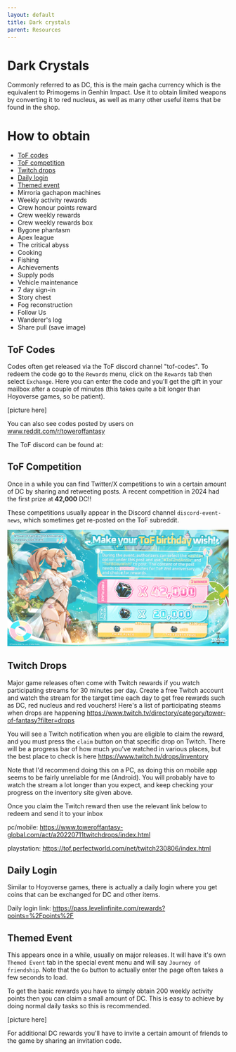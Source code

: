 ```yaml
---
layout: default
title: Dark crystals
parent: Resources
---
```


# Dark Crystals
Commonly referred to as DC, this is the main gacha currency which is the equivalent to Primogems in Genhin Impact. Use it to obtain limited weapons by converting it to red nucleus, as well as many other useful items that be found in the shop.

# How to obtain
- [ToF codes](#tof-codes)
- [ToF competition](#tof-competition)
- [Twitch drops](#twitch-drops)
- [Daily login](#daily-login)
- [Themed event](#themed-event)
- Mirroria gachapon machines
- Weekly activity rewards
- Crew honour points reward
- Crew weekly rewards
- Crew weekly rewards box
- Bygone phantasm
- Apex league
- The critical abyss
- Cooking
- Fishing
- Achievements
- Supply pods
- Vehicle maintenance
- 7 day sign-in
- Story chest
- Fog reconstruction
- Follow Us
- Wanderer's log
- Share pull (save image)

## ToF Codes
Codes often get released via the ToF discord channel "tof-codes". To redeem the code go to the `Rewards` menu, click on the `Rewards` tab then select `Exchange`. Here you can enter the code and you'll get the gift in your mailbox after a couple of minutes (this takes quite a bit longer than Hoyoverse games, so be patient).

[picture here]

You can also see codes posted by users on www.reddit.com/r/toweroffantasy

The ToF discord can be found at:

## ToF Competition
Once in a while you can find Twitter/X competitions to win a certain amount of DC by sharing and retweeting posts. A recent competition in 2024 had the first prize at **42,000** DC!!

These competitions usually appear in the Discord channel `discord-event-news`, which sometimes get re-posted on the ToF subreddit.

![](images/42kdc.png)

## Twitch Drops
Major game releases often come with Twitch rewards if you watch participating streams for 30 minutes per day. Create a free Twitch account and watch the stream for the target time each day to get free rewards such as DC, red nucleus and red vouchers! Here's a list of participating steams when drops are happening https://www.twitch.tv/directory/category/tower-of-fantasy?filter=drops

You will see a Twitch notification when you are eligible to claim the reward, and you must press the `claim` button on that specific drop on Twitch. There will be a progress bar of how much you've watched in various places, but the best place to check is here https://www.twitch.tv/drops/inventory

Note that I'd recommend doing this on a PC, as doing this on mobile app seems to be fairly unreliable for me (Android). You will probably have to watch the stream a lot longer than you expect, and keep checking your progress on the inventory site given above.

Once you claim the Twitch reward then use the relevant link below to redeem and send it to your inbox

pc/mobile: https://www.toweroffantasy-global.com/act/a20220711twitchdrops/index.html

playstation: https://tof.perfectworld.com/net/twitch230806/index.html

## Daily Login
Similar to Hoyoverse games, there is actually a daily login where you get coins that can be exchanged for DC and other items.

Daily login link: https://pass.levelinfinite.com/rewards?points=%2Fpoints%2F

## Themed Event
This appears once in a while, usually on major releases. It will have it's own `Themed Event` tab in the special event menu and will say `Journey of friendship`. Note that the `Go` button to actually enter the page often takes a few seconds to load.

To get the basic rewards you have to simply obtain 200 weekly activity points then you can claim a small amount of DC. This is easy to achieve by doing normal daily tasks so this is recommended.

[picture here]

For additional DC rewards you'll have to invite a certain amount of friends to the game by sharing an invitation code.
